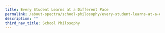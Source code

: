 ```yaml
---
title: Every Student Learns at a Different Pace
permalink: /about-spectra/school-philosophy/every-student-learns-at-a-different-pace/
description: ""
third_nav_title: School Philosophy
---
```

